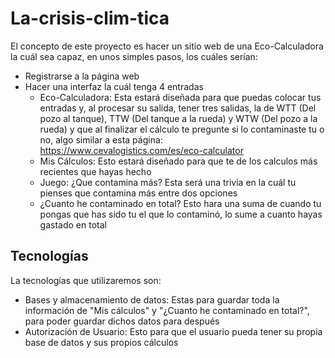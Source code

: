 # La-crisis-clim-tica

El concepto de este proyecto es hacer un sitio web de una Eco-Calculadora
la cuál sea capaz, en unos simples pasos, los cuáles serían:
 - Registrarse a la página web
 - Hacer una interfaz la cuál tenga 4 entradas
    - Eco-Calculadora:
      Esta estará diseñada para que puedas colocar tus entradas y,
      al procesar su salida, tener tres salidas, la de WTT (Del pozo al tanque),
      TTW (Del tanque a la rueda) y WTW (Del pozo a la rueda) y que al
      finalizar el cálculo te pregunte si lo contaminaste tu o no, algo
      similar a esta página:
      https://www.cevalogistics.com/es/eco-calculator
    - Mis Cálculos:
      Esto estará diseñado para que te de los calculos más recientes que
      hayas hecho 
    - Juego: ¿Que contamina más?
      Esta será una trivia en la cuál tu pienses que contamina más entre dos
      opciones
    - ¿Cuanto he contaminado en total?
      Esto hara una suma de cuando tu pongas que has sido tu el que lo
      contaminó, lo sume a cuanto hayas gastado en total

## Tecnologías

La tecnologías que utilizaremos son:
  - Bases y almacenamiento de datos:
    Estas para guardar toda la información de "Mis cálculos" y "¿Cuanto he
    contaminado en total?", para poder guardar dichos datos para después
  - Autorización de Usuario:
    Esto para que el usuario pueda tener su propia base de datos y sus
    propios cálculos
